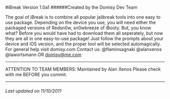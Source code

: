 #iBreak Version 1.0a1
######Created by the Domisy Dev Team

The goal of iBreak is to combine all popular jailbreak tools into one easy to use package. Depending on the device you use, you will need either the packaged versions of Redsn0w, sn0wbreeze of iBooty. But, you know what? Before you would have had to download them all seperately, but now they are all in one easy-to-use package! Just follow the prompts about your device and iOS version, and the proper tool will be selected automagically.
For general help visit domisy.com
Contact us:
@flaminsagnaki
@alanxenos
@lawortsmann
OR
domisy@me.com

- - -

ATTENTION TO TEAM MEMBERS:
Maintained by Alan Xenos
Please check with me BEFORE you commit.

- - -

###### Last updated on 11/10/2011